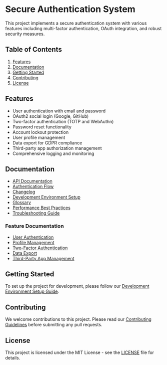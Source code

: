 # Secure Authentication System

This project implements a secure authentication system with various features including multi-factor authentication, OAuth integration, and robust security measures.

## Table of Contents

1. [Features](#features)
2. [Documentation](#documentation)
3. [Getting Started](#getting-started)
4. [Contributing](#contributing)
5. [License](#license)

## Features

- User authentication with email and password
- OAuth2 social login (Google, GitHub)
- Two-factor authentication (TOTP and WebAuthn)
- Password reset functionality
- Account lockout protection
- User profile management
- Data export for GDPR compliance
- Third-party app authorization management
- Comprehensive logging and monitoring

## Documentation

- [API Documentation](docs/api/README.md)
- [Authentication Flow](docs/authentication-flow.md)
- [Changelog](CHANGELOG.md)
- [Development Environment Setup](docs/development-setup.md)
- [Glossary](docs/glossary.md)
- [Performance Best Practices](docs/performance-best-practices.md)
- [Troubleshooting Guide](docs/troubleshooting.md)

### Feature Documentation

- [User Authentication](docs/features/authentication.md)
- [Profile Management](docs/features/profile-management.md)
- [Two-Factor Authentication](docs/features/two-factor-auth.md)
- [Data Export](docs/features/data-export.md)
- [Third-Party App Management](docs/features/third-party-apps.md)

## Getting Started

To set up the project for development, please follow our [Development Environment Setup Guide](docs/development-setup.md).

## Contributing

We welcome contributions to this project. Please read our [Contributing Guidelines](CONTRIBUTING.md) before submitting any pull requests.

## License

This project is licensed under the MIT License - see the [LICENSE](LICENSE) file for details.

